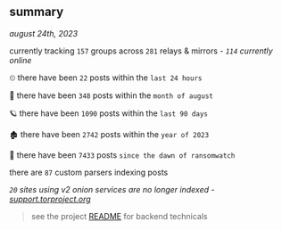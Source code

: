 
## summary
_august 24th, 2023_

currently tracking `157` groups across `281` relays & mirrors - _`114` currently online_

⏲ there have been `22` posts within the `last 24 hours`

🦈 there have been `348` posts within the `month of august`

🪐 there have been `1090` posts within the `last 90 days`

🏚 there have been `2742` posts within the `year of 2023`

🦕 there have been `7433` posts `since the dawn of ransomwatch`

there are `87` custom parsers indexing posts

_`20` sites using v2 onion services are no longer indexed - [support.torproject.org](https://support.torproject.org/onionservices/v2-deprecation/)_

> see the project [README](https://github.com/joshhighet/ransomwatch#ransomwatch--) for backend technicals
